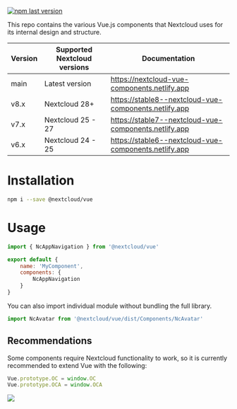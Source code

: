 [![npm last version](https://img.shields.io/npm/v/@nextcloud/vue.svg?style=flat-square)](https://www.npmjs.com/package/@nextcloud/vue)

This repo contains the various Vue.js components that Nextcloud uses for its internal design and structure.

Version | Supported Nextcloud versions | Documentation
--------|------------------------------|--------------
main    | Latest version               | https://nextcloud-vue-components.netlify.app
v8.x    | Nextcloud 28+                | https://stable8--nextcloud-vue-components.netlify.app
v7.x    | Nextcloud 25 - 27            | https://stable7--nextcloud-vue-components.netlify.app
v6.x    | Nextcloud 24 - 25            | https://stable6--nextcloud-vue-components.netlify.app

# Installation

```bash
npm i --save @nextcloud/vue
```

# Usage
```js static
import { NcAppNavigation } from '@nextcloud/vue'

export default {
    name: 'MyComponent',
    components: {
        NcAppNavigation
    }
}
```

You can also import individual module without bundling the full library.


```js static
import NcAvatar from '@nextcloud/vue/dist/Components/NcAvatar'
```

## Recommendations

Some components require Nextcloud functionality to work, so it is currently recommended to extend Vue with the following:

```js static
Vue.prototype.OC = window.OC
Vue.prototype.OCA = window.OCA
```

<a href="https://www.netlify.com">
  <img src="https://www.netlify.com/img/global/badges/netlify-dark.svg"/>
</a>
